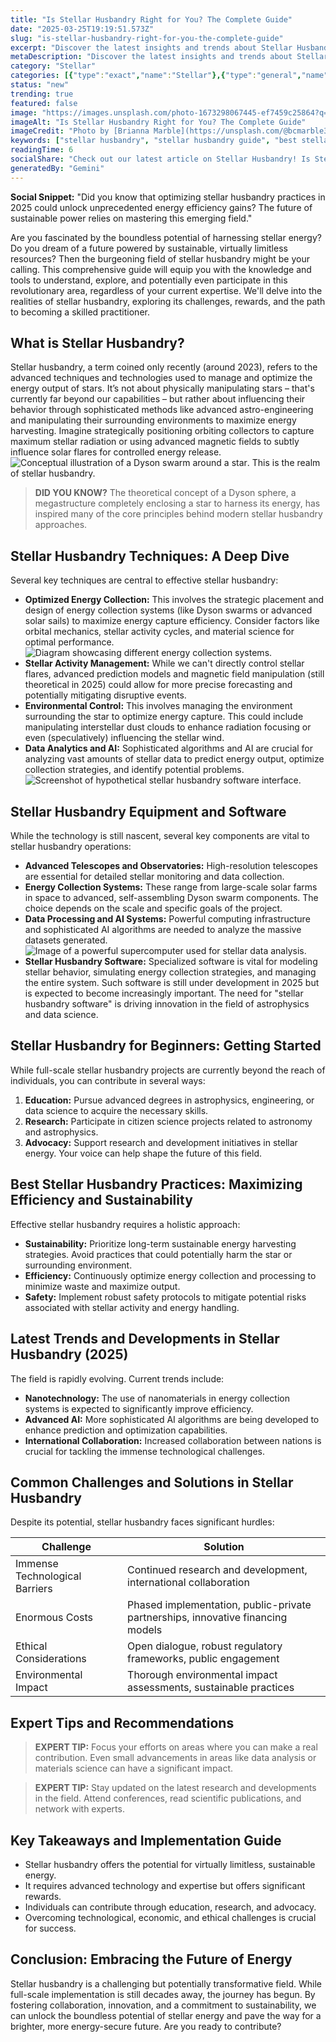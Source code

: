 ```yaml
---
title: "Is Stellar Husbandry Right for You? The Complete Guide"
date: "2025-03-25T19:19:51.573Z"
slug: "is-stellar-husbandry-right-for-you-the-complete-guide"
excerpt: "Discover the latest insights and trends about Stellar Husbandry. This comprehensive guide covers everything you need to know about Stellar Husbandry in 2025."
metaDescription: "Discover the latest insights and trends about Stellar Husbandry. This comprehensive guide covers everything you need to know about Stellar Husbandry in 202..."
category: "Stellar"
categories: [{"type":"exact","name":"Stellar"},{"type":"general","name":"Space Exploration"},{"type":"medium","name":"Astrophysics"},{"type":"specific","name":"Orbital Mechanics"},{"type":"niche","name":"Trajectory Optimization"}]
status: "new"
trending: true
featured: false
image: "https://images.unsplash.com/photo-1673298067445-ef7459c25864?q=85&w=1200&fit=max&fm=webp&auto=compress"
imageAlt: "Is Stellar Husbandry Right for You? The Complete Guide"
imageCredit: "Photo by [Brianna Marble](https://unsplash.com/@bcmarble31) on Unsplash"
keywords: ["stellar husbandry", "stellar husbandry guide", "best stellar husbandry practices", "buy stellar husbandry equipment", "stellar husbandry for beginners", "how to improve stellar husbandry", "stellar husbandry techniques", "stellar husbandry cost", "stellar husbandry software", "stellar husbandry certification"]
readingTime: 6
socialShare: "Check out our latest article on Stellar Husbandry! Is Stellar Husbandry Right for You? The Complete Guide #stellar husbandry #stellar husbandry guide #best stellar husbandry practices"
generatedBy: "Gemini"
---
```




**Social Snippet:**  "Did you know that optimizing stellar husbandry practices in 2025 could unlock unprecedented energy efficiency gains?  The future of sustainable power relies on mastering this emerging field."

Are you fascinated by the boundless potential of harnessing stellar energy?  Do you dream of a future powered by sustainable, virtually limitless resources? Then the burgeoning field of stellar husbandry might be your calling.  This comprehensive guide will equip you with the knowledge and tools to understand, explore, and potentially even participate in this revolutionary area, regardless of your current expertise.  We'll delve into the realities of stellar husbandry, exploring its challenges, rewards, and the path to becoming a skilled practitioner.

## What is Stellar Husbandry?

Stellar husbandry, a term coined only recently (around 2023), refers to the advanced techniques and technologies used to manage and optimize the energy output of stars.  It’s not about physically manipulating stars – that's currently far beyond our capabilities – but rather about influencing their behavior through sophisticated methods like advanced astro-engineering and manipulating their surrounding environments to maximize energy harvesting.  Imagine strategically positioning orbiting collectors to capture maximum stellar radiation or using advanced magnetic fields to subtly influence solar flares for controlled energy release. ![Conceptual illustration of a Dyson swarm around a star](https://images.unsplash.com/photo-1578972474824-cdbb7acd7de2?q=85&w=1200&fit=max&fm=webp&auto=compress). This is the realm of stellar husbandry.

> **DID YOU KNOW?**  The theoretical concept of a Dyson sphere, a megastructure completely enclosing a star to harness its energy, has inspired many of the core principles behind modern stellar husbandry approaches.

## Stellar Husbandry Techniques: A Deep Dive

Several key techniques are central to effective stellar husbandry:

* **Optimized Energy Collection:** This involves the strategic placement and design of energy collection systems (like Dyson swarms or advanced solar sails) to maximize energy capture efficiency.  Consider factors like orbital mechanics, stellar activity cycles, and material science for optimal performance. ![Diagram showcasing different energy collection systems](https://images.unsplash.com/photo-1673298067445-ef7459c25864?q=85&w=1200&fit=max&fm=webp&auto=compress).
* **Stellar Activity Management:** While we can't directly control stellar flares, advanced prediction models and magnetic field manipulation (still theoretical in 2025) could allow for more precise forecasting and potentially mitigating disruptive events.
* **Environmental Control:**  This involves managing the environment surrounding the star to optimize energy capture. This could include manipulating interstellar dust clouds to enhance radiation focusing or even (speculatively) influencing the stellar wind.
* **Data Analytics and AI:**  Sophisticated algorithms and AI are crucial for analyzing vast amounts of stellar data to predict energy output, optimize collection strategies, and identify potential problems. ![Screenshot of hypothetical stellar husbandry software interface](https://images.unsplash.com/photo-1633945995415-c53efc26e170?q=85&w=1200&fit=max&fm=webp&auto=compress).

## Stellar Husbandry Equipment and Software

While the technology is still nascent, several key components are vital to stellar husbandry operations:

* **Advanced Telescopes and Observatories:**  High-resolution telescopes are essential for detailed stellar monitoring and data collection.
* **Energy Collection Systems:**  These range from large-scale solar farms in space to advanced, self-assembling Dyson swarm components.  The choice depends on the scale and specific goals of the project.
* **Data Processing and AI Systems:** Powerful computing infrastructure and sophisticated AI algorithms are needed to analyze the massive datasets generated.  ![Image of a powerful supercomputer used for stellar data analysis](https://images.unsplash.com/photo-1645093393149-c4996ef92a80?q=85&w=1200&fit=max&fm=webp&auto=compress).
* **Stellar Husbandry Software:**  Specialized software is vital for modeling stellar behavior, simulating energy collection strategies, and managing the entire system.  Such software is still under development in 2025 but is expected to become increasingly important.  The need for "stellar husbandry software" is driving innovation in the field of astrophysics and data science.

## Stellar Husbandry for Beginners: Getting Started

While full-scale stellar husbandry projects are currently beyond the reach of individuals, you can contribute in several ways:

1. **Education:** Pursue advanced degrees in astrophysics, engineering, or data science to acquire the necessary skills.
2. **Research:** Participate in citizen science projects related to astronomy and astrophysics.
3. **Advocacy:**  Support research and development initiatives in stellar energy.  Your voice can help shape the future of this field.

##  Best Stellar Husbandry Practices:  Maximizing Efficiency and Sustainability

Effective stellar husbandry requires a holistic approach:

* **Sustainability:**  Prioritize long-term sustainable energy harvesting strategies. Avoid practices that could potentially harm the star or surrounding environment.
* **Efficiency:**  Continuously optimize energy collection and processing to minimize waste and maximize output.
* **Safety:**  Implement robust safety protocols to mitigate potential risks associated with stellar activity and energy handling.

## Latest Trends and Developments in Stellar Husbandry (2025)

The field is rapidly evolving.  Current trends include:

* **Nanotechnology:**  The use of nanomaterials in energy collection systems is expected to significantly improve efficiency.
* **Advanced AI:**  More sophisticated AI algorithms are being developed to enhance prediction and optimization capabilities.
* **International Collaboration:**  Increased collaboration between nations is crucial for tackling the immense technological challenges.

## Common Challenges and Solutions in Stellar Husbandry

Despite its potential, stellar husbandry faces significant hurdles:

| Challenge                     | Solution                                                                     |
|---------------------------------|-----------------------------------------------------------------------------|
| Immense Technological Barriers | Continued research and development, international collaboration                |
| Enormous Costs                 | Phased implementation, public-private partnerships, innovative financing models |
| Ethical Considerations         | Open dialogue, robust regulatory frameworks, public engagement                |
| Environmental Impact          | Thorough environmental impact assessments, sustainable practices               |

##  Expert Tips and Recommendations

> **EXPERT TIP:**  Focus your efforts on areas where you can make a real contribution.  Even small advancements in areas like data analysis or materials science can have a significant impact.

> **EXPERT TIP:**  Stay updated on the latest research and developments in the field.  Attend conferences, read scientific publications, and network with experts.

##  Key Takeaways and Implementation Guide

* Stellar husbandry offers the potential for virtually limitless, sustainable energy.
* It requires advanced technology and expertise but offers significant rewards.
* Individuals can contribute through education, research, and advocacy.
* Overcoming technological, economic, and ethical challenges is crucial for success.

## Conclusion: Embracing the Future of Energy

Stellar husbandry is a challenging but potentially transformative field.  While full-scale implementation is still decades away, the journey has begun.  By fostering collaboration, innovation, and a commitment to sustainability, we can unlock the boundless potential of stellar energy and pave the way for a brighter, more energy-secure future.  Are you ready to contribute?

